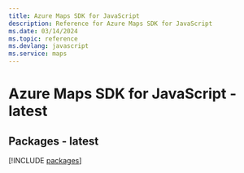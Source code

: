 ```yaml
---
title: Azure Maps SDK for JavaScript
description: Reference for Azure Maps SDK for JavaScript
ms.date: 03/14/2024
ms.topic: reference
ms.devlang: javascript
ms.service: maps
---
```

# Azure Maps SDK for JavaScript - latest
## Packages - latest
[!INCLUDE [packages](maps-index.md)]